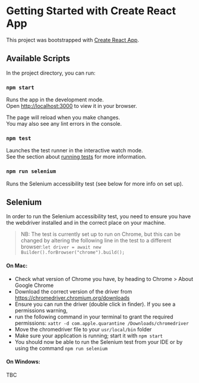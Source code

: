 # Getting Started with Create React App

This project was bootstrapped with [Create React App](https://github.com/facebook/create-react-app).

## Available Scripts

In the project directory, you can run:

### `npm start`

Runs the app in the development mode.\
Open [http://localhost:3000](http://localhost:3000) to view it in your browser.

The page will reload when you make changes.\
You may also see any lint errors in the console.

### `npm test`

Launches the test runner in the interactive watch mode.\
See the section about [running tests](https://facebook.github.io/create-react-app/docs/running-tests) for more information.

### `npm run selenium`

Runs the Selenium accessibility test (see below for more info on set up).

## Selenium
In order to run the Selenium accessibility test, you need to ensure you have the webdriver installed and in the correct
place on your machine. 

> NB: The test is currently set up to run on Chrome, but this can be changed by altering the 
following line in the test to a different browser:`let driver = await new Builder().forBrowser("chrome").build();`

#### On Mac:
* Check what version of Chrome you have, by heading to Chrome > About Google Chrome
* Download the correct version of the driver from https://chromedriver.chromium.org/downloads
* Ensure you can run the driver (double click in finder). If you see a permissions warning, 
* run the following command in your terminal to grant the required permissions:
`xattr -d com.apple.quarantine /Downloads/chromedriver`
* Move the chromedriver file to your `usr/local/bin` folder
* Make sure your application is running; start it with `npm start`
* You should now be able to run the Selenium test from your IDE or
by using the command `npm run selenium`

#### On Windows: 
TBC